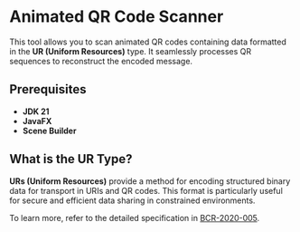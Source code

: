 
# Animated QR Code Scanner

This tool allows you to scan animated QR codes containing data formatted in the **UR (Uniform Resources)** type. It seamlessly processes QR sequences to reconstruct the encoded message.

## Prerequisites

- **JDK 21**
- **JavaFX**
- **Scene Builder**

## What is the UR Type?

**URs (Uniform Resources)** provide a method for encoding structured binary data for transport in URIs and QR codes. This format is particularly useful for secure and efficient data sharing in constrained environments.

To learn more, refer to the detailed specification in [BCR-2020-005](https://github.com/BlockchainCommons/Research/blob/master/papers/bcr-2020-005-ur.md).